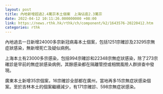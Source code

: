 ```yaml
---
layout: post
title: 內地新增超過2.4萬宗本土個案　上海佔逾2.3萬宗
date: 2022-04-12 10:11:26.000000000 +08:00
link: https://news.rthk.hk/rthk/ch/component/k2/1643576-20220412.htm
categories: rthk
---
```


內地過去一日新增24000多宗新冠病毒本土個案，包括1251宗確診及23295宗無症狀感染，無新增死亡及疑似病例。

上海本土有23000多宗感染，包括994宗確診和22348宗無症狀感染，除了273宗確診是早前的無症狀感染病例，其餘感染都在隔離管控或相關風險人群排查中發現。

廣東本土新增35宗個案，16宗確診全部都在廣州，當地再多15宗無症狀感染個案。至於吉林本土的個案繼續減少，有171宗確診、598宗無症狀感染。
